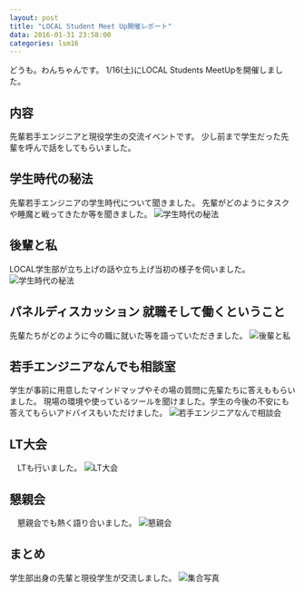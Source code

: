 ```yaml
---
layout: post
title: "LOCAL Student Meet Up開催レポート"
data: 2016-01-31 23:58:00
categories: lsm16
---
```


どうも。わんちゃんです。
1/16(土)にLOCAL Students MeetUpを開催しました。

## 内容
 先輩若手エンジニアと現役学生の交流イベントです。
少し前まで学生だった先輩を呼んで話をしてもらいました。

## 学生時代の秘法
 先輩若手エンジニアの学生時代について聞きました。
先輩がどのようにタスクや睡魔と戦ってきたか等を聞きました。
![学生時代の秘法](/static/img/lms2016/dsc_5943_24359393271_o.jpg)

## 後輩と私
 LOCAL学生部が立ち上げの話や立ち上げ当初の様子を伺いました。
![学生時代の秘法](/static/img/lms2016/dsc_5967_24333535412_o.jpg)

## パネルディスカッション 就職そして働くということ
 先輩たちがどのように今の職に就いた等を語っていただきました。
![後輩と私](/static/img/lms2016/dsc_5988_23814996463_o.jpg)

## 若手エンジニアなんでも相談室
 学生が事前に用意したマインドマップやその場の質問に先輩たちに答えももらいました。
現場の環境や使っているツールを聞けました。学生の今後の不安にも答えてもらいアドバイスもいただけました。
![若手エンジニアなんで相談会](/static/img/lms2016/dsc_5995_24415574216_o.jpg)

## LT大会
　LTも行いました。
![LT大会](/static/img/lms2016/dsc_6008_23813597234_o.jpg)

## 懇親会
　懇親会でも熱く語り合いました。
![懇親会](/static/img/lms2016/dsc_6050_23813569004_o.jpg)

## まとめ
 学生部出身の先輩と現役学生が交流しました。
![集合写真](/static/img/lms2016/dsc_6045_24441754645_o.jpg)